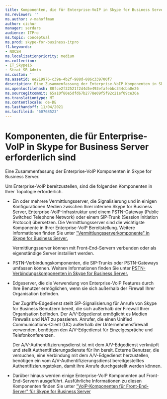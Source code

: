 ```yaml
---
title: Komponenten, die für Enterprise-VoIP in Skype for Business Server erforderlich sind
ms.reviewer: ''
ms.author: v-mahoffman
author: cichur
manager: serdars
audience: ITPro
ms.topic: conceptual
ms.prod: skype-for-business-itpro
f1.keywords:
- NOCSH
ms.localizationpriority: medium
ms.collection:
- IT_Skype16
- Strat_SB_Admin
ms.custom: ''
ms.assetid: ee219976-c39a-4b2f-988d-886c339700f7
description: Eine Zusammenfassung der Enterprise-VoIP Komponenten in Skype for Business Server.
ms.openlocfilehash: 80fce2f32521f2d4d5e493efafebbc344cba0e26
ms.sourcegitcommit: 65a10f80e5dfd67b2778e09f5f92c21ef09ce36a
ms.translationtype: MT
ms.contentlocale: de-DE
ms.lasthandoff: 11/04/2021
ms.locfileid: "60768523"
---
```

# <a name="components-required-for-enterprise-voice-in-skype-for-business-server"></a>Komponenten, die für Enterprise-VoIP in Skype for Business Server erforderlich sind
 
Eine Zusammenfassung der Enterprise-VoIP Komponenten in Skype for Business Server.
  
Um Enterprise-VoIP bereitzustellen, sind die folgenden Komponenten in Ihrer Topologie erforderlich. 
  
- Ein oder mehrere Vermittlungsserver, die Signalisierung und in einigen Konfigurationen Medien zwischen Ihrer internen Skype for Business Server, Enterprise-VoIP-Infrastruktur und einem PSTN-Gateway (Public Switched Telephone Network) oder einem SIP-Trunk (Session Initiation Protocol) übersetzen. Die Vermittlungsserver sind die wichtigste Komponente in Ihrer Enterprise-VoIP Bereitstellung. Weitere Informationen finden Sie unter ["Vermittlungsserverkomponente" in Skype for Business Server.](mediation-server.md)
    
    Vermittlungsserver können mit Front-End-Servern verbunden oder als eigenständige Server installiert werden.
    
- PSTN-Verbindungskomponenten, die SIP-Trunks oder PSTN-Gateways umfassen können. Weitere Informationen finden Sie unter [PSTN-Verbindungskomponenten in Skype for Business Server.](pstn-connectivity.md)
    
- Edgeserver, die die Verwendung von Enterprise-VoIP Features durch Ihre Benutzer ermöglichen, wenn sie sich außerhalb der Firewall Ihrer Organisation befinden. 
    
    Der Zugriffs-Edgedienst stellt SIP-Signalisierung für Anrufe von Skype for Business Benutzern bereit, die sich außerhalb der Firewall Ihrer Organisation befinden. Der A/V-Edgedienst ermöglicht es Medien Firewalls und NAT zu passieren. Anrufer, die einen Unified Communications-Client (UC) außerhalb der Unternehmensfirewall verwenden, benötigen den A/V-Edgedienst für Einzelgespräche und Telefonkonferenzen.
    
    Der A/V-Authentifizierungsdienst ist mit dem A/V-Edgedienst verknüpft und stellt Authentifizierungsdienste für ihn bereit. Externe Benutzer, die versuchen, eine Verbindung mit dem A/V-Edgedienst herzustellen, benötigen ein vom A/V-Authentifizierungsdienst bereitgestelltes Authentifizierungstoken, damit ihre Anrufe durchgestellt werden können.
    
- Darüber hinaus werden einige Enterprise-VoIP Komponenten auf Front-End-Servern ausgeführt. Ausführliche Informationen zu diesen Komponenten finden Sie unter ["VoIP-Komponenten für Front-End-Server" für Skype for Business Server](front-end-server-voip.md)
    

